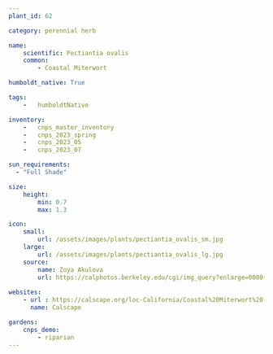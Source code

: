 ```yaml
---
plant_id: 62

category: perennial herb

name: 
    scientific: Pectiantia ovalis
    common: 
        - Coastal Miterwort

humboldt_native: True

tags: 
    -   humboldtNative

inventory: 
    -   cnps_master_inventory
    -   cnps_2023_spring
    -   cnps_2023_05
    -   cnps_2023_07 

sun_requirements:
  - "Full Shade"

size:
    height: 
        min: 0.7
        max: 1.3

icon: 
    small: 
        url: /assets/images/plants/pectiantia_ovalis_sm.jpg
    large: 
        url: /assets/images/plants/pectiantia_ovalis_lg.jpg
    source:
        name: Zoya Akulova 
        url: https://calphotos.berkeley.edu/cgi/img_query?enlarge=0000+0000+0511+2303 
 
websites:
    - url : https://calscape.org/loc-California/Coastal%20Miterwort%20(Pectiantia%20ovalis)
      name: Calscape

gardens:
    cnps_demo:
        - riparian
---
```



